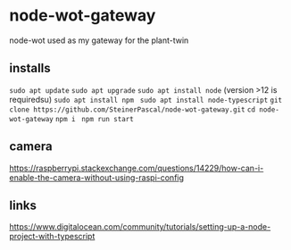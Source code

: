 # node-wot-gateway
node-wot used as my gateway for the plant-twin

## installs
`sudo apt update`
`sudo apt upgrade`
`sudo apt install node` (version >12 is requiredsu)
`sudo apt install npm `
`sudo apt install node-typescript`
`git clone https://github.com/SteinerPascal/node-wot-gateway.git`
`cd node-wot-gateway`
`npm i `
`npm run start`


## camera
https://raspberrypi.stackexchange.com/questions/14229/how-can-i-enable-the-camera-without-using-raspi-config

## links
https://www.digitalocean.com/community/tutorials/setting-up-a-node-project-with-typescript

